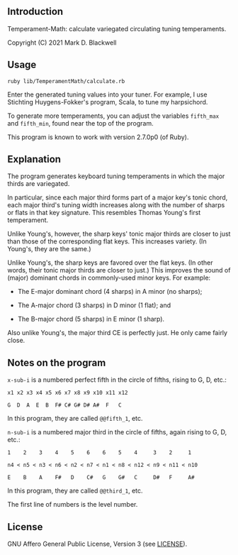 ## Introduction

Temperament-Math: calculate variegated circulating tuning temperaments.

Copyright (C) 2021 Mark D. Blackwell

## Usage

`ruby lib/TemperamentMath/calculate.rb`

Enter the generated tuning values into your tuner.
For example, I use Stichting Huygens-Fokker's program, Scala, to tune my harpsichord.

To generate more temperaments,
you can adjust the variables `fifth_max` and `fifth_min`,
found near the top of the program.

This program is known to work with version 2.7.0p0 (of Ruby).

## Explanation

The program generates keyboard tuning temperaments in which the major thirds are variegated.

In particular,
since each major third forms part of a major key's tonic chord,
each major third's tuning width increases
along with the number of sharps or flats in that key signature.
This resembles Thomas Young's first temperament.

Unlike Young's, however,
the sharp keys' tonic major thirds are closer to just
than those of the corresponding flat keys.
This increases variety.
(In Young's, they are the same.)

Unlike Young's,
the sharp keys are favored over the flat keys.
(In other words, their tonic major thirds are closer to just.)
This improves the sound of
(major) dominant chords in commonly-used minor keys.
For example:

* The E-major dominant chord (4 sharps) in A minor (no sharps);

* The A-major chord (3 sharps) in D minor (1 flat); and

* The B-major chord (5 sharps) in E minor (1 sharp).

Also unlike Young's,
the major third CE is perfectly just.
He only came fairly close.

## Notes on the program

`x-sub-i` is a numbered perfect fifth in the circle of fifths, rising to G, D, etc.:

`x1 x2 x3 x4 x5 x6 x7 x8 x9 x10 x11 x12`

`G  D  A  E  B  F# C# G# D# A#  F   C`

In this program, they are called `@@fifth_1`, etc.

`n-sub-i` is a numbered major third in the circle of fifths, again rising to G, D, etc.:

`1    2    3    4    5    6    6    5    4     3    2     1`

`n4 < n5 < n3 < n6 < n2 < n7 < n1 < n8 < n12 < n9 < n11 < n10`

`E    B    A    F#   D    C#   G    G#   C     D#   F     A#`

In this program, they are called `@@third_1`, etc.

The first line of numbers is the level number.

## License

GNU Affero General Public License, Version 3 (see [LICENSE](./LICENSE)).
